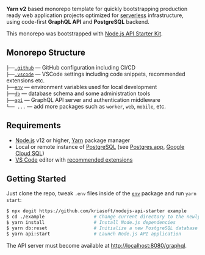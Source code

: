 

**Yarn v2** based monorepo template for quickly bootstrapping production ready web
application projects optimized for [serverless](https://cloud.google.com/serverless)
infrastructure, using code-first **GraphQL API** and **PostgreSQL** backend.

This monorepo was bootstrapped with [Node.js API Starter Kit](https://github.com/kriasoft/nodejs-api-starter).

## Monorepo Structure

`├──`[`.github`](.github) — GitHub configuration including CI/CD<br>
`├──`[`.vscode`](.vscode) — VSCode settings including code snippets, recommended extensions etc.<br>
`├──`[`env`](./env) — environment variables used for local development<br>
`├──`[`db`](./db) — database schema and some administration tools<br>
`├──`[`api`](./api) — GraphQL API server and authentication middleware<br>
`└── ...` — add more packages such as `worker`, `web`, `mobile`, etc.

## Requirements

- [Node.js](https://nodejs.org/) v12 or higher, [Yarn](https://yarnpkg.com/) package manager
- Local or remote instance of [PostgreSQL](https://www.postgresql.org/) (see [Postgres.app](https://postgresapp.com/), [Google Cloud SQL](https://cloud.google.com/sql))
- [VS Code](https://code.visualstudio.com/) editor with [recommended extensions](.vscode/extensions.json)

## Getting Started

Just clone the repo, tweak `.env` files inside of the [`env`](env) package and run `yarn start`:

```bash
$ npx degit https://github.com/kriasoft/nodejs-api-starter example
$ cd ./example                  # Change current directory to the newly created one
$ yarn install                  # Install Node.js dependencies
$ yarn db:reset                 # Initialize a new PostgreSQL database
$ yarn api:start                # Launch Node.js API application
```

The API server must become available at [http://localhost:8080/graphql](http://localhost:8080/graphql).

